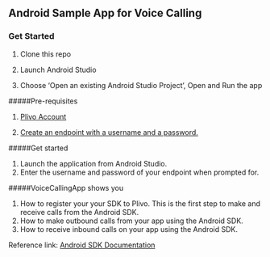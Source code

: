 ## Android Sample App for Voice Calling

### Get Started

1. Clone this repo

2. Launch Android Studio

3. Choose ‘Open an existing Android Studio Project’, Open and Run the app


#####Pre-requisites

1. [Plivo Account](https://manage.plivo.com/accounts/register/)

2. [Create an endpoint with a username and a password.](https://manage.plivo.com/endpoint/create/)


#####Get started
	
1. Launch the application from Android Studio.
2. Enter the username and password of your endpoint when prompted for.
	
#####VoiceCallingApp shows you

1. How to register your your SDK to Plivo. This is the first step to make and receive calls from the Android SDK.
2. How to make outbound calls from your app using the Android SDK.
3. How to receive inbound calls on your app using the Android SDK.

Reference link: [Android SDK Documentation](https://www.plivo.com/docs/sdk/android/)

